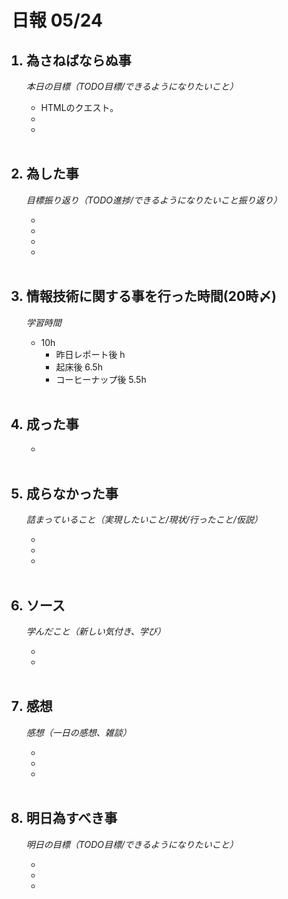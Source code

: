 # 日報 05/24


<ol>

## <li>為さねばならぬ事</li>

*本日の目標（TODO目標/できるようになりたいこと）*

  - HTMLのクエスト。
  - 
  - 

<br>

## <li>為した事</li>

*目標振り返り（TODO進捗/できるようになりたいこと振り返り）*

  - 
  - 
  - 
  - 

<br>


## <li>情報技術に関する事を行った時間(20時〆)</li>

*学習時間*

  - 10h
    - 昨日レポート後 h
    - 起床後 6.5h
    - コーヒーナップ後 5.5h

<br>


## <li>成った事</li>

  - 

<br>


## <li>成らなかった事</li>

*詰まっていること（実現したいこと/現状/行ったこと/仮説）*

  - 
  - 
  - 

<br>


## <li>ソース</li>

*学んだこと（新しい気付き、学び）*

  - 
  - 

<br>


## <li>感想</li>

*感想（一日の感想、雑談）*

  - 
  - 
  - 

<!--

  本日、全体もくもく会(旧シャッフルアプレン)にて、SNSアカウントの話をしていた時、「みんなは成田さんみたいに暇じゃないんですよ」とはっきりチームメンバーに言われました。
  1対1での相談にも応じ率先してかかわる事をし、良好な人間関係の構築に努力してきましたが、関係が良好であるという事実は無いと解釈します。
  このことから、今後問題が深刻化し円滑な進行に支障をきたす恐れがある為、やむを得なく本人との交流を最小限にします。
  
  -->


<br>


## <li>明日為すべき事</li>

*明日の目標（TODO目標/できるようになりたいこと）*

  - 
  - 
  - 

<!-- end -->

<br>

</ol>


